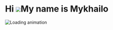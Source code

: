 
Hi ![](https://user-images.githubusercontent.com/18350557/176309783-0785949b-9127-417c-8b55-ab5a4333674e.gif)My name is Mykhailo
================================================================================================================================

![Loading animation](https://media.tenor.com/Z6gmDPeM6dgAAAAM/dance-moves.gif)
